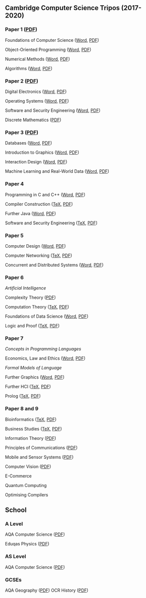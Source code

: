 ## Cambridge Computer Science Tripos (2017-2020)
### Paper 1 ([PDF](https://ashwin-ahuja.com/static/PaperOne.pdf))
Foundations of Computer Science ([Word](https://ashwin-ahuja.com/static/FoundationsOfComputerScience.docx), [PDF](https://ashwin-ahuja.com/static/FoundationsOfComputerScience.pdf))

Object-Oriented Programming ([Word](https://ashwin-ahuja.com/static/Object-OrientedProgramming.docx), [PDF](https://ashwin-ahuja.com/static/Object-OrientedProgramming.pdf))

Numerical Methods ([Word](https://ashwin-ahuja.com/static/NumericalMethods.docx), [PDF](https://ashwin-ahuja.com/static/NumericalMethods.pdf))

Algorithms ([Word](https://ashwin-ahuja.com/static/Algorithms.docx), [PDF](https://ashwin-ahuja.com/static/Algorithms.pdf))

### Paper 2 ([PDF](https://ashwin-ahuja.com/static/Paper2.pdf))
Digital Electronics ([Word](https://ashwin-ahuja.com/static/DigitalElectronics.docx), [PDF](https://ashwin-ahuja.com/static/DigitalElectronics.pdf))

Operating Systems ([Word](https://ashwin-ahuja.com/static/OperatingSystems.docx), [PDF](https://ashwin-ahuja.com/static/OperatingSystems.pdf))

Software and Security Engineering ([Word](https://ashwin-ahuja.com/static/SecurityAndSoftwareEngineering), [PDF](https://ashwin-ahuja.com/static/SecurityAndSoftwareEngineering))

Discrete Mathematics ([PDF](https://ashwin-ahuja.com/static/DiscreteMaths.pdf))

### Paper 3 ([PDF](https://ashwin-ahuja.com/static/Paper3.pdf))
Databases ([Word](https://ashwin-ahuja.com/static/Databases.docx), [PDF](https://ashwin-ahuja.com/static/Databases.pdf))

Introduction to Graphics ([Word](https://ashwin-ahuja.com/static/IntroductionToGraphics.docx), [PDF](https://ashwin-ahuja.com/static/IntroductionToGraphics.pdf))

Interaction Design ([Word](https://ashwin-ahuja.com/static/InteractionDesign.docx), [PDF](https://ashwin-ahuja.com/static/InteractionDesign.pdf))

Machine Learning and Real-World Data ([Word](https://ashwin-ahuja.com/static/MachineLearningAndRealWorldData.docx), [PDF](https://ashwin-ahuja.com/static/MachineLearningAndRealWorldData.pdf))

### Paper 4
Programming in C and C++ ([Word](https://ashwin-ahuja.com/static/ProgrammingInCAndC++.docx), [PDF](https://ashwin-ahuja.com/static/ProgrammingInCAndC++.pdf))

Compiler Construction ([TeX](https://ashwin-ahuja.com/static/CompilerConstruction.tex), [PDF](https://ashwin-ahuja.com/static/CompilerConstruction.pdf))

Further Java ([Word](https://ashwin-ahuja.com/static/FurtherJava.docx), [PDF](https://ashwin-ahuja.com/static/FurtherJava.pdf))

Software and Security Engineering ([TeX](https://ashwin-ahuja.com/static/Security.tex), [PDF](https://ashwin-ahuja.com/static/Security.pdf))

### Paper 5
Computer Design ([Word](https://ashwin-ahuja.com/static/ComputerDesign.docx), [PDF](https://ashwin-ahuja.com/static/ComputerDesign.pdf))

Computer Networking ([TeX](https://ashwin-ahuja.com/static/ComputerNetworking.tex), [PDF](https://ashwin-ahuja.com/static/ComputerNetworking.pdf))

Concurrent and Distributed Systems ([Word](https://ashwin-ahuja.com/static/CDS.docx), [PDF](https://ashwin-ahuja.com/static/CDS.pdf))

### Paper 6
*Artificial Intelligence*

Complexity Theory ([PDF](https://ashwin-ahuja.com/static/ComplexityTheory.pdf))

Computation Theory ([TeX](https://ashwin-ahuja.com/static/ComputationTheory.tex), [PDF](https://ashwin-ahuja.com/static/ComputationTheory.pdf))

Foundations of Data Science ([Word](https://ashwin-ahuja.com/static/FoundationsOfDataScience.docx), [PDF](https://ashwin-ahuja.com/static/FoundationsOfDataScience.pdf))

Logic and Proof ([TeX](https://ashwin-ahuja.com/static/LogicAndProof.tex), [PDF](https://ashwin-ahuja.com/static/LogicAndProof.pdf))

### Paper 7
*Concepts in Programming Languages*

Economics, Law and Ethics ([Word](https://ashwin-ahuja.com/static/ELE.docx), [PDF](https://ashwin-ahuja.com/static/ELE.pdf))

*Formal Models of Language*

Further Graphics ([Word](https://ashwin-ahuja.com/static/FurtherGraphics.docx), [PDF](https://ashwin-ahuja.com/static/FurtherGraphics.pdf))

Further HCI ([TeX](https://ashwin-ahuja.com/static/HCI.tex), [PDF](https://ashwin-ahuja.com/static/HCI.pdf))

Prolog ([TeX](https://ashwin-ahuja.com/static/Prolog.tex), [PDF](https://ashwin-ahuja.com/static/Prolog.pdf))

### Paper 8 and 9
Bioinformatics ([TeX](https://ashwin-ahuja.com/static/Bioinformatics.tex), [PDF](https://ashwin-ahuja.com/static/Bioinformatics.pdf))

Business Studies ([TeX](https://ashwin-ahuja.com/static/BusinessStudies.tex), [PDF](https://ashwin-ahuja.com/static/BusinessStudies.pdf))

Information Theory ([PDF](https://ashwin-ahuja.com/static/InformationTheory.pdf))

Principles of Communications ([PDF](https://ashwin-ahuja.com/static/PrinciplesOfCommunication.pdf))

Mobile and Sensor Systems ([PDF](https://ashwin-ahuja.com/static/MobileAndSensorSystems.pdf))

Computer Vision ([PDF](https://ashwin-ahuja.com/static/ComputerVision.pdf))

E-Commerce

Quantum Computing

Optimising Compilers

## School
### A Level
AQA Computer Science ([PDF](https://ashwin-ahuja.com/static/CompALevelNotes.pdf))

Eduqas Physics ([PDF](https://ashwin-ahuja.com/static/PhysicsALevel.pdf))

### AS Level
AQA Computer Science ([PDF](https://ashwin-ahuja.com/static/COMP-Notes.pdf))

### GCSEs
AQA Geography ([PDF](https://ashwin-ahuja.com/static/GeographyGCSE.pdf))
OCR History ([PDF](https://ashwin-ahuja.com/static/HistoryGCSE.pdf))


